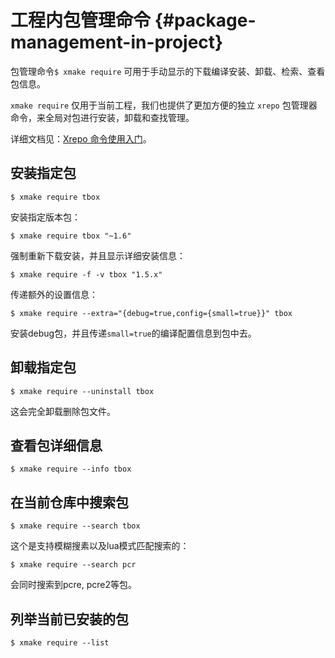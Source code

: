 
# 工程内包管理命令 {#package-management-in-project}

包管理命令`$ xmake require` 可用于手动显示的下载编译安装、卸载、检索、查看包信息。

`xmake require` 仅用于当前工程，我们也提供了更加方便的独立 `xrepo` 包管理器命令，来全局对包进行安装，卸载和查找管理。

详细文档见：[Xrepo 命令使用入门](/zh/guide/package-management/xrepo-cli)。

## 安装指定包

```console
$ xmake require tbox
```

安装指定版本包：

```console
$ xmake require tbox "~1.6"
```

强制重新下载安装，并且显示详细安装信息：

```console
$ xmake require -f -v tbox "1.5.x"
```

传递额外的设置信息：

```console
$ xmake require --extra="{debug=true,config={small=true}}" tbox
```

安装debug包，并且传递`small=true`的编译配置信息到包中去。

## 卸载指定包

```console
$ xmake require --uninstall tbox
```

这会完全卸载删除包文件。

## 查看包详细信息

```console
$ xmake require --info tbox
```

## 在当前仓库中搜索包

```console
$ xmake require --search tbox
```

这个是支持模糊搜素以及lua模式匹配搜索的：

```console
$ xmake require --search pcr
```

会同时搜索到pcre, pcre2等包。

## 列举当前已安装的包

```console
$ xmake require --list
```

